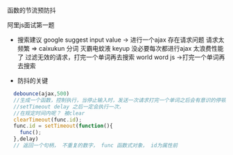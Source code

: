 函数的节流预防抖

阿里js面试第一题
- 搜索建议
  google suggest
  input value -> 进行一个ajax
  存在请求问题 请求太频繁 => caixukun
  分词 灭霸电蚊液
  keyup 没必要每次都进行ajax 太浪费性能了
  过滤无效的请求，打完一个单词再去搜索
  world word js ->打完一个单词再去搜索

- 防抖的关键
  <!-- 频繁输入时，如何减少请求？ -->
```javaScript
  debounce(ajax,500)
  //生成一个函数，控制执行，当停止输入时，发送一次请求打完一个单词之后会有意识的停顿
  //setTimeout delay 之后一定会执行一次，
  //在规定时间内呢？ 被clear
  clearTimeout(func.id);
  func.id = setTimeout(function(){
    func();
  },delay)
  // 返回一个句柄， 不重复的数字， func 函数式对象， id为属性前
```